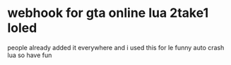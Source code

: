 # webhook for gta online lua 2take1 loled
people already added it everywhere and i used this for le funny auto crash lua so have fun
